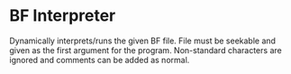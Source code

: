 # BF Interpreter

Dynamically interprets/runs the given BF file. File must be seekable and given as the first argument for the program. Non-standard characters are ignored and comments can be added as normal.
